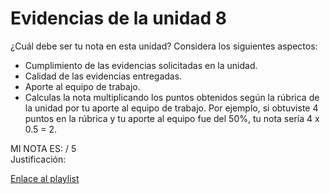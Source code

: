 # Evidencias de la unidad 8

¿Cuál debe ser tu nota en esta unidad? Considera los siguientes aspectos:

- Cumplimiento de las evidencias solicitadas en la unidad.
- Calidad de las evidencias entregadas.
- Aporte al equipo de trabajo.
- Calculas la nota multiplicando los puntos obtenidos según la rúbrica de la 
unidad por tu aporte al equipo de trabajo. Por ejemplo, si obtuviste 4 puntos en la rúbrica
y tu aporte al equipo fue del 50%, tu nota sería 4 x 0.5 = 2.

MI NOTA ES:  / 5  
Justificación:   

[Enlace al playlist](https://youtu.be/your-playlist-link)
